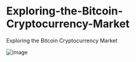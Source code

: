# Exploring-the-Bitcoin-Cryptocurrency-Market
Exploring the Bitcoin Cryptocurrency Market 

![image](https://user-images.githubusercontent.com/108173949/227972864-88a1ff9d-51e9-4e85-b15d-d300b964df57.png)

